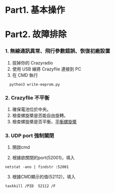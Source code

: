 # Part1. 基本操作

# Part2. 故障排除
### 1. 無線通訊異常、飛行參數錯誤、恢復初廠設置
1. 拔掉你的 Crazyradio
2. 使用 USB 線將 Crazyflie 連接到 PC
3. 在 CMD 執行
```
  python3 write-eeprom.py
```

### 2. Crazyflie 不平衡
1. 確保電池位於中央。
2. 檢查螺旋槳是否能自由旋轉。
3. 檢查螺旋槳是否平衡，[平衡螺旋槳](https://www.bitcraze.io/documentation/tutorials/balancing-propellers/)

### 3. UDP port 強制關閉
1. 開啟cmd

2. 根據欲關閉的port(52001)，填入
```
netstat -ano | findstr :52001
```
3. 根據CMD顯示的值(52112)，填入
```
taskkill /PID  52112 /F
```
